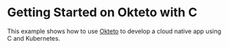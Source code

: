 # Getting Started on Okteto with C

This example shows how to use [Okteto](https://github.com/okteto/okteto) to develop a cloud native app using C and Kubernetes. 
